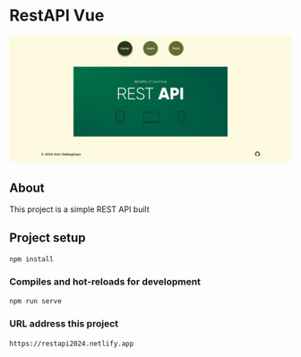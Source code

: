 # RestAPI Vue
![screen](src/assets/images/screen.png)

## About
This project is a simple REST API built

## Project setup
```
npm install
```

### Compiles and hot-reloads for development
```
npm run serve
```

### URL address this project  
```
https://restapi2024.netlify.app
```